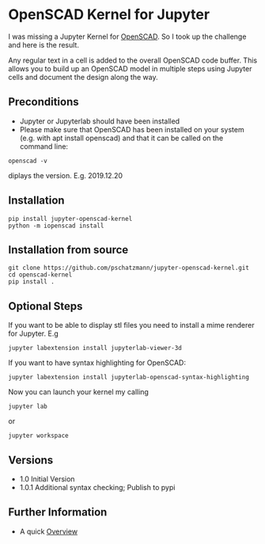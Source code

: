 # OpenSCAD Kernel for Jupyter

I was missing a Jupyter Kernel for [OpenSCAD](https://www.openscad.org/). So I took up the challenge and here is the result.  

Any regular text in a cell is added to the overall OpenSCAD code buffer. This allows you to build up an OpenSCAD model in multiple steps using Jupyter cells and document the design along the way.

## Preconditions
- Jupyter or Jupyterlab should have been installed
- Please make sure that OpenSCAD has been installed on your system (e.g. with apt install openscad) and that it can be called on the command line:

```
openscad -v
```
diplays the version. E.g. 2019.12.20

## Installation

```
pip install jupyter-openscad-kernel
python -m iopenscad install
```

## Installation from source

```
git clone https://github.com/pschatzmann/jupyter-openscad-kernel.git
cd openscad-kernel
pip install .
```

## Optional Steps
If you want to be able to display stl files you need to install a mime renderer for Jupyter. E.g
```
jupyter labextension install jupyterlab-viewer-3d
```
If you want to have syntax highlighting for OpenSCAD:
```
jupyter labextension install jupyterlab-openscad-syntax-highlighting
```


Now you can launch your kernel my calling

```
jupyter lab
```
or 
```
jupyter workspace
```
## Versions
- 1.0     Initial Version
- 1.0.1   Additional syntax checking; Publish to pypi

## Further Information
- A quick [Overview](https://www.pschatzmann.ch/home/2020/02/26/an-openscad-kernel-in-jupyter/)

